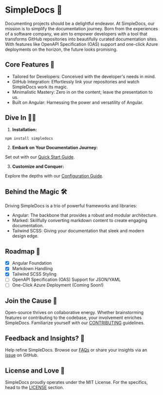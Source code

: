 # SimpleDocs 📖

Documenting projects should be a delightful endeavor. At SimpleDocs, our mission is to simplify the documentation journey. Born from the experiences of a software company, we aim to empower developers with a tool that transforms GitHub repositories into beautifully curated documentation sites. With features like OpenAPI Specification (OAS) support and one-click Azure deployments on the horizon, the future looks promising.

## Core Features 🌟

- Tailored for Developers: Conceived with the developer's needs in mind.
- GitHub Integration: Effortlessly link your repositories and watch SimpleDocs work its magic.
- Minimalistic Mastery: Zero in on the content; leave the presentation to us.
- Built on Angular: Harnessing the power and versatility of Angular.

## Dive In 🏊‍♂️

1. **Installation:**

```
npm install simpledocs
```

2. **Embark on Your Documentation Journey:**

Set out with our [Quick Start Guide](https://simpledocs.dev/get-started).

3. **Customize and Conquer:**

Explore the depths with our [Configuration Guide](https://simpledocs.dev/get-started).

## Behind the Magic 🛠️

Driving SimpleDocs is a trio of powerful frameworks and libraries:

- Angular: The backbone that provides a robust and modular architecture.
- Marked: Skillfully converting markdown content to create engaging documentation.
- Tailwind SCSS: Giving your documentation that sleek and modern design edge.

## Roadmap 🚀

- [x] Angular Foundation
- [x] Markdown Handling
- [x] Tailwind SCSS Styling
- [ ] OpenAPI Specification (OAS) Support for JSON/YAML
- [ ] One-Click Azure Deployment (Coming Soon!)

## Join the Cause 🤝

Open-source thrives on collaborative energy. Whether brainstorming features or contributing to the codebase, your involvement enriches SimpleDocs. Familiarize yourself with our [CONTRIBUTING](https://simpledocs.dev/get-started) guidelines.

## Feedback and Insights? 💭

Help refine SimpleDocs. Browse our [FAQs](https://simpledocs.dev/get-started) or share your insights via an [issue](https://github.com/simptel/simpledocs/issues) on GitHub.

## License and Love 💚

SimpleDocs proudly operates under the MIT License. For the specifics, head to the [LICENSE](https://github.com/simptel/simpledocs/blob/main/LICENSE) section.
